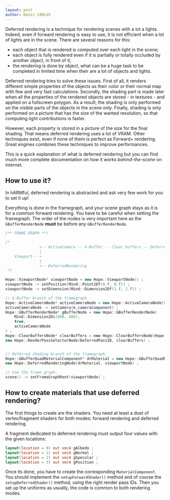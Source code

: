 ```yaml
---
layout: post
author: Denis CARLUS
---
```


Deferred rendering is a technique for rendering scenes with a lot a lights. Indeed, even if forward rendering is easy to use, it is not efficient when a lot of lights are in the scene. There are several reasons for this:
- each object that is rendered is computed over each light in the scene;
- each object is fully rendered even if it is partially or totally occluded by another object, in front of it;
- the rendering is done by object, what can be a huge task to be completed in limited time when their are a lot of objects and lights.

Deferred rendering tries to solve these issues. First of all, it renders different simple properties of the objects as their color or their normal map with few and very fast calculations. Secondly, the shading part is made later when all the properties of the rendered objects are stored - in textures - and applied on a fullscreen polygon. As a result, the shading is only performed on the visible parts of the objects in the scene only. Finally, shading is only performed on a picture that has the size of the wanted resolution, so that computing light contributions is faster.

However, each property is stored in a picture of the size for the final shading. That means deferred rendering uses a lot of VRAM.
Other techniques exist, even if none of them is perfect as Forward+ rendering. Great engines combines these techniques to improve performances.

This is a quick explanation of what is deferred rendering but you can find much more complete documentation on how it works _behind-the-scene_ on internet.

## How to use it?
In hARMful, deferred rendering is abstracted and ask very few work for you to set it up!

Everything is done in the framegraph, and your scene graph stays as it is for a common forward rendering.
You have to be careful when setting the framegraph. The order of the nodes is very important here as the `GBufferRenderNode` **must** be before any `GBufferRenderNode`.

```cpp
/** FRAME GRAPH **/

/*
               +-- ActiveCamera -- G-Buffer -- Clear buffers -- Deferred pass
               |
    Viewport-- +
               |
               +-- DeferredRendering
 */

Hope::ViewportNode* viewportNode = new Hope::ViewportNode() ;
viewportNode -> setPosition(Mind::Point2Df(0.f, 0.f)) ;
viewportNode -> setDimension(Mind::Dimension2Df(1.f, 1.f)) ;

// G-Buffer branch of the framegraph.
Hope::ActiveCameraNode* activeCameraNode = new Hope::ActiveCameraNode(viewportNode) ;
activeCameraNode -> setCamera(m_cameraComponent) ;
Hope::GBufferRenderNode* gBufferNode = new Hope::GBufferRenderNode(
    Mind::Dimension2Di(800, 480),
    true,
    activeCameraNode
) ;
Hope::ClearBuffersNode* clearBuffers = new Hope::ClearBuffersNode(Hope::GL::BufferClearer::Buffer::ColorDepth, gBufferNode) ;
new Hope::RenderPassSelectorNode(DeferredPassID, clearBuffers) ;


// Deferred shading branch of the framegraph.
Hope::GBufferQuadMaterialComponent* drMaterial = new Hope::GBufferQuadMaterialComponent(gBufferNode) ;
new Hope::DeferredRenderingNode(drMaterial, viewportNode) ;

// Use the frame graph.
scene() -> setFrameGraphRoot(viewportNode) ;
```

## How to create materials that use deferred rendering?
The first things to create are the shaders. You need at least a duet of vertex/fragment shaders for both modes: forward rendering and deferred rendering.

A fragment dedicated to deferred rendering must output four values with the given locations:
```glsl
layout(location = 0) out vec4 gAlbedo ;
layout(location = 1) out vec4 gNormal ;
layout(location = 2) out vec4 gSpecular ;
layout(location = 3) out vec4 gPosition ;
```

Once its done, you have to create the corresponding `MaterialComponent`. You should implement the `setupForwardShader()` method and of course the `setupDeferredShader()` method, using the right render pass IDs. Then you set up the uniforms as usually, the code is common to both rendering modes.
